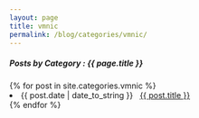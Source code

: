 ```yaml
---
layout: page
title: vmnic
permalink: /blog/categories/vmnic/
---
```


<h5> Posts by Category : {{ page.title }} </h5>

<div class="card">
{% for post in site.categories.vmnic %}
 <li class="category-posts"><span>{{ post.date | date_to_string }}</span> &nbsp; <a href="{{ post.url }}">{{ post.title }}</a></li>
{% endfor %}
</div>